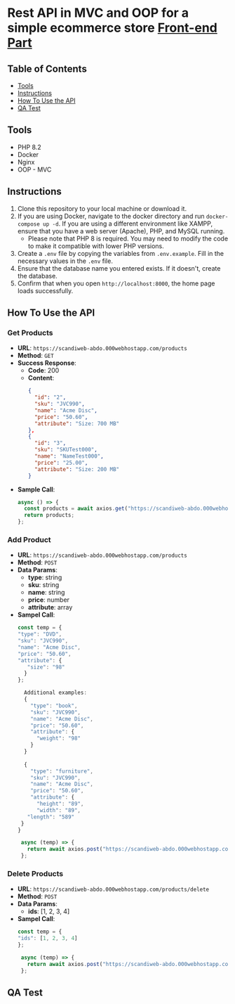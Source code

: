 # Rest API in MVC and OOP for a simple ecommerce store [Front-end Part](https://github.com/AbdelwahabTop/scandiweb-ui)

## Table of Contents
- [Tools](#tools)
- [Instructions](#instructions)
- [How To Use the API](#how-to-use-the-api)
- [QA Test](#qa-test)

## Tools
- PHP 8.2
- Docker
- Nginx
- OOP - MVC

## Instructions
1. Clone this repository to your local machine or download it.
2. If you are using Docker, navigate to the docker directory and run `docker-compose up -d`. If you are using a different environment like XAMPP, ensure that you have a web server (Apache), PHP, and MySQL running.
   - Please note that PHP 8 is required. You may need to modify the code to make it compatible with lower PHP versions.
3. Create a `.env` file by copying the variables from `.env.example`. Fill in the necessary values in the `.env` file.
4. Ensure that the database name you entered exists. If it doesn't, create the database.
5. Confirm that when you open `http://localhost:8000`, the home page loads successfully.

## How To Use the API
### Get Products
- **URL**: `https://scandiweb-abdo.000webhostapp.com/products`
- **Method**: `GET`
- **Success Response**:
  - **Code**: 200
  - **Content**: 
    ```json
    {
      "id": "2",
      "sku": "JVC990",
      "name": "Acme Disc",
      "price": "50.60",
      "attribute": "Size: 700 MB"
    },
    {
      "id": "3",
      "sku": "SKUTest000",
      "name": "NameTest000",
      "price": "25.00",
      "attribute": "Size: 200 MB"
    }
    ```
- **Sample Call**:
  ```javascript
  async () => {
    const products = await axios.get("https://scandiweb-abdo.000webhostapp.com/products");
    return products;
  };

### Add Product
- **URL**: `https://scandiweb-abdo.000webhostapp.com/products`
- **Method**: `POST`
- **Data Params**:
  - **type**: string
  - **sku**: string
  - **name**: string
  - **price**: number
  - **attribute**:  array
- **Sampel Call**: 
  ```javascript
  const temp = {
  "type": "DVD",
  "sku": "JVC990",
  "name": "Acme Disc",
  "price": "50.60",
  "attribute": {
     "size": "98"
    }
  };

    Additional examples:
    {
      "type": "book",
      "sku": "JVC990",
      "name": "Acme Disc",
      "price": "50.60",
      "attribute": {
        "weight": "98"
      }
    }
   
    {
      "type": "furniture",
      "sku": "JVC990",
      "name": "Acme Disc",
      "price": "50.60",
      "attribute": {
        "height": "89",
        "width": "89",
     "length": "589"
   }
  }

   async (temp) => {
     return await axios.post("https://scandiweb-abdo.000webhostapp.com/products", JSON.stringify(temp));
   };

### Delete Products
- **URL**: `https://scandiweb-abdo.000webhostapp.com/products/delete`
- **Method**: `POST`
- **Data Params**:
  - **ids**: [1, 2, 3, 4]
- **Sampel Call**: 
  ```javascript
  const temp = {
  "ids": [1, 2, 3, 4]
  };

   async (temp) => {
     return await axios.post("https://scandiweb-abdo.000webhostapp.com/products/delete", JSON.stringify(temp));
   };

## QA Test
